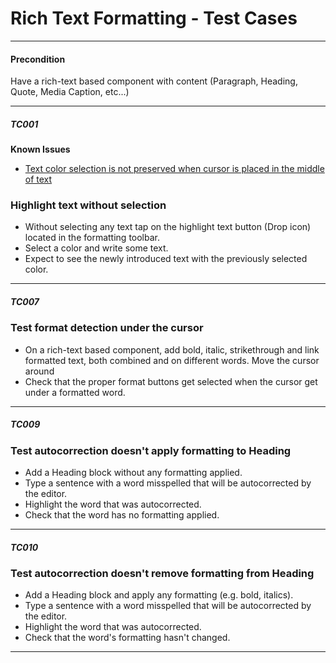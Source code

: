 
# Rich Text Formatting - Test Cases

--------------------------------------------------------------------------------

#### **Precondition**

Have a rich-text based component with content (Paragraph, Heading, Quote, Media Caption, etc...)

--------------------------------------------------------------------------------

##### TC001

**Known Issues**

- [Text color selection is not preserved when cursor is placed in the middle of text](https://github.com/WordPress/gutenberg/issues/42714)

### Highlight text without selection

- Without selecting any text tap on the highlight text button (Drop icon) located in the formatting toolbar.
- Select a color and write some text.
- Expect to see the newly introduced text with the previously selected color.

--------------------------------------------------------------------------------

##### TC007

### Test format detection under the cursor

- On a rich-text based component, add bold, italic, strikethrough and link formatted text, both combined and on different words.
Move the cursor around
- Check that the proper format buttons get selected when the cursor get under a formatted word.

--------------------------------------------------------------------------------

##### TC009

### Test autocorrection doesn't apply formatting to Heading

- Add a Heading block without any formatting applied.
- Type a sentence with a word misspelled that will be autocorrected by the editor.
- Highlight the word that was autocorrected.
- Check that the word has no formatting applied.

--------------------------------------------------------------------------------

##### TC010

### Test autocorrection doesn't remove formatting from Heading

- Add a Heading block and apply any formatting (e.g. bold, italics).
- Type a sentence with a word misspelled that will be autocorrected by the editor.
- Highlight the word that was autocorrected.
- Check that the word's formatting hasn't changed.

--------------------------------------------------------------------------------
